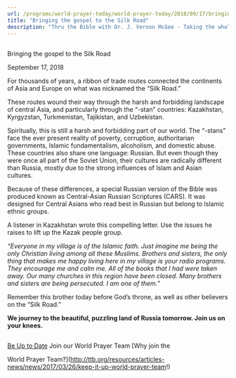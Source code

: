 ```yaml
---
url: /programs/world-prayer-today/world-prayer-today/2018/09/17/bringing-the-gospel-to-the-silk-road
title: "Bringing the gospel to the Silk Road"
description: "Thru the Bible with Dr. J. Vernon McGee - Taking the whole Word to the whole world"
---
```







## 
 Bringing the gospel to the Silk Road


September 17, 2018




For thousands of years, a ribbon of trade routes connected the continents of Asia and Europe on what was nicknamed the “Silk Road.” 


These routes wound their way through the harsh and forbidding landscape of central Asia, and particularly through the “-stan” countries: Kazakhstan, Kyrgyzstan, Turkmenistan, Tajikistan, and Uzbekistan. 


Spiritually, this is still a harsh and forbidding part of our world. The “-stans” face the ever present reality of poverty, corruption, authoritarian governments, Islamic fundamentalism, alcoholism, and domestic abuse. These countries also share one language: Russian. But even though they were once all part of the Soviet Union, their cultures are radically different than Russia, mostly due to the strong influences of Islam and Asian cultures. 


Because of these differences, a special Russian version of the Bible was produced known as Central-Asian Russian Scriptures (CARS). It was designed for Central Asians who read best in Russian but belong to Islamic ethnic groups.


A listener in Kazakhstan wrote this compelling letter. Use the issues he raises to lift up the Kazak people group. 


*“Everyone in my village is of the Islamic faith. Just imagine me being the only Christian living among all these Muslims. Brothers and sisters, the only thing that makes me happy living here in my village is your radio programs. They encourage me and calm me. All of the books that I had were taken away. Our many churches in this region have been closed. Many brothers and sisters are being persecuted. I am one of them.”*


Remember this brother today before God’s throne, as well as other believers on the “Silk Road.” 


**We journey to the beautiful, puzzling land of Russia tomorrow. Join us on your knees.** 







## 




[Be Up to Date](http://feeds.feedburner.com/WorldPrayerToday "World Prayer Today RSS Feed")
Join our World Prayer Team
[Why join the  

World Prayer Team?](http://ttb.org/resources/articles-news/news/2017/03/26/keep-it-up-world-prayer-team!)




